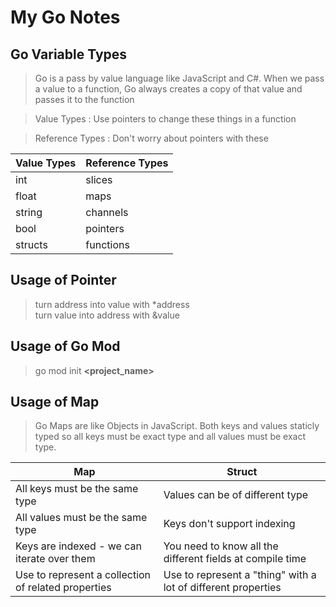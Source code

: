 # My Go Notes

## Go Variable Types

>Go is a pass by value language like JavaScript and C#.
When we pass a value to a function, Go always creates a copy of that value and passes it to the function

> Value Types : Use pointers to change these things in a function

> Reference Types : Don't worry about pointers with these

| Value Types   | Reference Types |
| -------- | ------- |
| int  | slices    |
| float |  maps  |
| string    | channels   |
| bool    | pointers   |
| structs    | functions   |


## Usage of Pointer
> turn address into value with *address  
> turn value into address with &value

## Usage of Go Mod
> go mod init **<project_name>**

## Usage of Map

> Go Maps are like Objects in JavaScript. Both keys and values staticly typed so all keys must be exact type and all values must be exact type.

| Map  | Struct |
| -------- | ------- |
| All keys must be the same type  | Values can be of different type    |
| All values must be the same type    |  Keys don't support indexing  |
| Keys are indexed - we can iterate over them    | You need to know all the different fields at compile time   |
| Use to represent a collection of related properties    | Use to represent a "thing" with a lot of different properties   |
